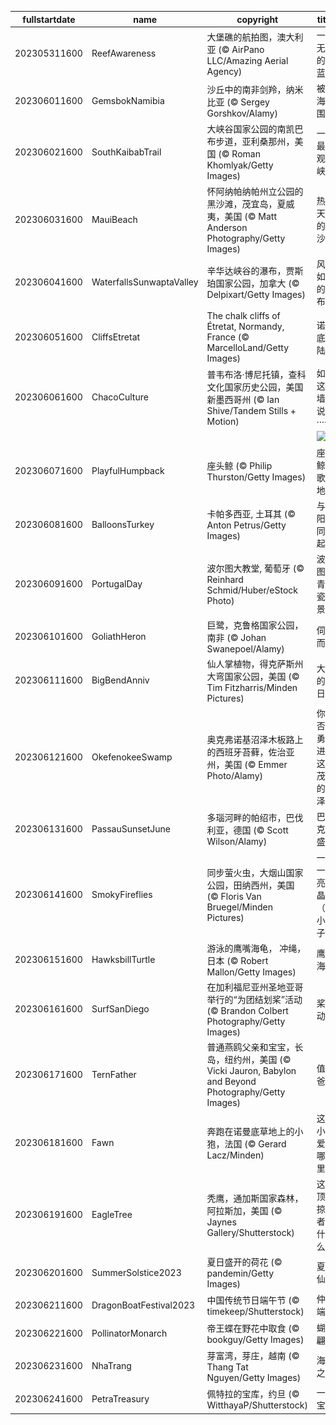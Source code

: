 |fullstartdate|name|copyright|title|image|
|--|--|--|--|--|
202305311600|ReefAwareness|大堡礁的航拍图，澳大利亚 (© AirPano LLC/Amazing Aerial Agency)|一望无际的湛蓝|![](/zh-CN/2023/06/202305311600ReefAwareness.jpg)|
202306011600|GemsbokNamibia|沙丘中的南非剑羚，纳米比亚 (© Sergey Gorshkov/Alamy)|被沙海包围|![](/zh-CN/2023/06/202306011600GemsbokNamibia.jpg)|
202306021600|SouthKaibabTrail|大峡谷国家公园的南凯巴布步道，亚利桑那州，美国 (© Roman Khomlyak/Getty Images)|一睹最壮观的峡谷|![](/zh-CN/2023/06/202306021600SouthKaibabTrail.jpg)|
202306031600|MauiBeach|怀阿纳帕纳帕州立公园的黑沙滩，茂宜岛，夏威夷，美国 (© Matt Anderson Photography/Getty Images)|热带天堂的黑沙滩|![](/zh-CN/2023/06/202306031600MauiBeach.jpg)|
202306041600|WaterfallsSunwaptaValley|辛华达峡谷的瀑布，贾斯珀国家公园，加拿大 (© Delpixart/Getty Images)|风景如画的瀑布|![](/zh-CN/2023/06/202306041600WaterfallsSunwaptaValley.jpg)|
202306051600|CliffsEtretat|The chalk cliffs of Étretat, Normandy, France (© MarcelloLand/Getty Images)|诺曼底登陆日|![](/zh-CN/2023/06/202306051600CliffsEtretat.jpg)|
202306061600|ChacoCulture|普韦布洛·博尼托镇，查科文化国家历史公园，美国新墨西哥州 (© Ian Shive/Tandem Stills + Motion)|如果这些墙会说话······|![](/zh-CN/2023/06/202306061600ChacoCulture.jpg)|
||||![](/zh-CN/2023/06/.jpg)|
202306071600|PlayfulHumpback|座头鲸 (© Philip Thurston/Getty Images)|座头鲸唱歌的地方|![](/zh-CN/2023/06/202306071600PlayfulHumpback.jpg)|
202306081600|BalloonsTurkey|卡帕多西亚, 土耳其 (© Anton Petrus/Getty Images)|与太阳一同升起|![](/zh-CN/2023/06/202306081600BalloonsTurkey.jpg)|
202306091600|PortugalDay|波尔图大教堂, 葡萄牙 (© Reinhard Schmid/Huber/eStock Photo)|波尔图的青花瓷美景|![](/zh-CN/2023/06/202306091600PortugalDay.jpg)|
202306101600|GoliathHeron|巨鹭，克鲁格国家公园，南非 (© Johan Swanepoel/Alamy)|伺机而动|![](/zh-CN/2023/06/202306101600GoliathHeron.jpg)|
202306111600|BigBendAnniv|仙人掌植物，得克萨斯州大弯国家公园，美国 (© Tim Fitzharris/Minden Pictures)|大弯的生日|![](/zh-CN/2023/06/202306111600BigBendAnniv.jpg)|
202306121600|OkefenokeeSwamp|奥克弗诺基沼泽木板路上的西班牙苔藓，佐治亚州，美国 (© Emmer Photo/Alamy)|你是否有勇气进入这片茂密的沼泽|![](/zh-CN/2023/06/202306121600OkefenokeeSwamp.jpg)|
202306131600|PassauSunsetJune|多瑙河畔的帕绍市，巴伐利亚，德国 (© Scott Wilson/Alamy)|巴洛克风盛宴|![](/zh-CN/2023/06/202306131600PassauSunsetJune.jpg)|
202306141600|SmokyFireflies|同步萤火虫，大烟山国家公园，田纳西州，美国 (© Floris Van Bruegel/Minden Pictures)|一闪一闪亮晶晶（的小虫子）|![](/zh-CN/2023/06/202306141600SmokyFireflies.jpg)|
202306151600|HawksbillTurtle|游泳的鹰嘴海龟， 冲绳，日本 (© Robert Mallon/Getty Images)|鹰嘴海龟|![](/zh-CN/2023/06/202306151600HawksbillTurtle.jpg)|
202306161600|SurfSanDiego|在加利福尼亚州圣地亚哥举行的“为团结划桨”活动 (© Brandon Colbert Photography/Getty Images)|桨叶动力|![](/zh-CN/2023/06/202306161600SurfSanDiego.jpg)|
202306171600|TernFather|普通燕鸥父亲和宝宝，长岛，纽约州，美国 (© Vicki Jauron, Babylon and Beyond Photography/Getty Images)|值班爸爸|![](/zh-CN/2023/06/202306171600TernFather.jpg)|
202306181600|Fawn|奔跑在诺曼底草地上的小狍，法国 (© Gerard Lacz/Minden)|这只小可爱在哪里?|![](/zh-CN/2023/06/202306181600Fawn.jpg)|
202306191600|EagleTree|秃鹰，通加斯国家森林，阿拉斯加，美国 (© Jaynes Gallery/Shutterstock)|这只顶级掠食者是什么?|![](/zh-CN/2023/06/202306191600EagleTree.jpg)|
202306201600|SummerSolstice2023|夏日盛开的荷花 (© pandemin/Getty Images)|夏日仙境|![](/zh-CN/2023/06/202306201600SummerSolstice2023.jpg)|
202306211600|DragonBoatFestival2023|中国传统节日端午节 (© timekeep/Shutterstock)|仲夏端午|![](/zh-CN/2023/06/202306211600DragonBoatFestival2023.jpg)|
202306221600|PollinatorMonarch|帝王蝶在野花中取食 (© bookguy/Getty Images)|蝴蝶翩跹|![](/zh-CN/2023/06/202306221600PollinatorMonarch.jpg)|
202306231600|NhaTrang|芽富湾，芽庄，越南 (© Thang Tat Nguyen/Getty Images)|海湾之美|![](/zh-CN/2023/06/202306231600NhaTrang.jpg)|
202306241600|PetraTreasury|佩特拉的宝库，约旦 (© WitthayaP/Shutterstock)|一座宝库|![](/zh-CN/2023/06/202306241600PetraTreasury.jpg)|
